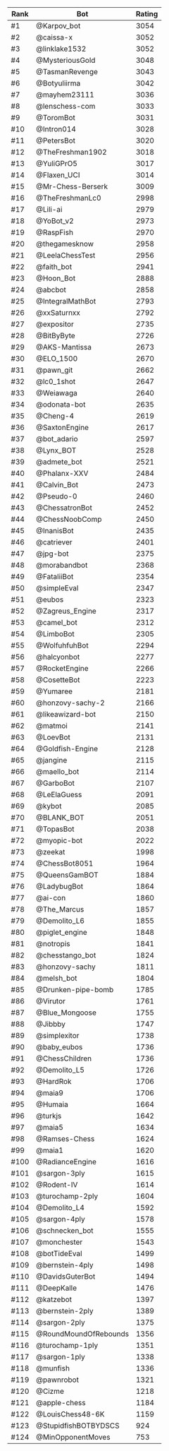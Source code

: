 Rank|Bot|Rating
---|---|---
#1|@Karpov_bot|3054
#2|@caissa-x|3052
#3|@linklake1532|3052
#4|@MysteriousGold|3048
#5|@TasmanRevenge|3043
#6|@Botyuliirma|3042
#7|@mayhem23111|3036
#8|@lenschess-com|3033
#9|@ToromBot|3031
#10|@Intron014|3028
#11|@PetersBot|3020
#12|@TheFreshman1902|3018
#13|@YuliGPrO5|3017
#14|@Flaxen_UCI|3014
#15|@Mr-Chess-Berserk|3009
#16|@TheFreshmanLc0|2998
#17|@Lili-ai|2979
#18|@YoBot_v2|2973
#19|@RaspFish|2970
#20|@thegamesknow|2958
#21|@LeelaChessTest|2956
#22|@faith_bot|2941
#23|@Hoon_Bot|2888
#24|@abcbot|2858
#25|@IntegralMathBot|2793
#26|@xxSaturnxx|2792
#27|@expositor|2735
#28|@BitByByte|2726
#29|@AKS-Mantissa|2673
#30|@ELO_1500|2670
#31|@pawn_git|2662
#32|@lc0_1shot|2647
#33|@Weiawaga|2640
#34|@odonata-bot|2635
#35|@Cheng-4|2619
#36|@SaxtonEngine|2617
#37|@bot_adario|2597
#38|@Lynx_BOT|2528
#39|@admete_bot|2521
#40|@Phalanx-XXV|2484
#41|@Calvin_Bot|2473
#42|@Pseudo-0|2460
#43|@ChessatronBot|2452
#44|@ChessNoobComp|2450
#45|@InanisBot|2435
#46|@catriever|2401
#47|@jpg-bot|2375
#48|@morabandbot|2368
#49|@FataliiBot|2354
#50|@simpleEval|2347
#51|@eubos|2323
#52|@Zagreus_Engine|2317
#53|@camel_bot|2312
#54|@LimboBot|2305
#55|@WolfuhfuhBot|2294
#56|@halcyonbot|2277
#57|@RocketEngine|2266
#58|@CosetteBot|2223
#59|@Yumaree|2181
#60|@honzovy-sachy-2|2166
#61|@likeawizard-bot|2150
#62|@matmoi|2141
#63|@LoevBot|2131
#64|@Goldfish-Engine|2128
#65|@jangine|2115
#66|@maello_bot|2114
#67|@GarboBot|2107
#68|@LeElaGuess|2091
#69|@kybot|2085
#70|@BLANK_BOT|2051
#71|@TopasBot|2038
#72|@myopic-bot|2022
#73|@zeekat|1998
#74|@ChessBot8051|1964
#75|@QueensGamBOT|1884
#76|@LadybugBot|1864
#77|@ai-con|1860
#78|@The_Marcus|1857
#79|@Demolito_L6|1855
#80|@piglet_engine|1848
#81|@notropis|1841
#82|@chesstango_bot|1824
#83|@honzovy-sachy|1811
#84|@melsh_bot|1804
#85|@Drunken-pipe-bomb|1785
#86|@Virutor|1761
#87|@Blue_Mongoose|1755
#88|@Jibbby|1747
#89|@simplexitor|1738
#90|@baby_eubos|1736
#91|@ChessChildren|1736
#92|@Demolito_L5|1726
#93|@HardRok|1706
#94|@maia9|1706
#95|@Humaia|1664
#96|@turkjs|1642
#97|@maia5|1634
#98|@Ramses-Chess|1624
#99|@maia1|1620
#100|@RadianceEngine|1616
#101|@sargon-3ply|1615
#102|@Rodent-IV|1614
#103|@turochamp-2ply|1604
#104|@Demolito_L4|1592
#105|@sargon-4ply|1578
#106|@schnecken_bot|1555
#107|@monchester|1543
#108|@botTideEval|1499
#109|@bernstein-4ply|1498
#110|@DavidsGuterBot|1494
#111|@DeepKalle|1476
#112|@katzebot|1397
#113|@bernstein-2ply|1389
#114|@sargon-2ply|1375
#115|@RoundMoundOfRebounds|1356
#116|@turochamp-1ply|1351
#117|@sargon-1ply|1338
#118|@munfish|1336
#119|@pawnrobot|1321
#120|@Cizme|1218
#121|@apple-chess|1184
#122|@LouisChess48-6K|1159
#123|@StupidfishBOTBYDSCS|924
#124|@MinOpponentMoves|753
